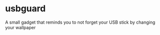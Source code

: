 usbguard
========

A small gadget that reminds you to not forget your USB stick by changing your wallpaper

